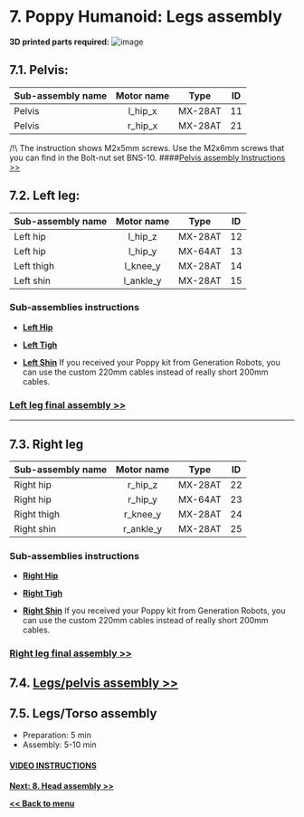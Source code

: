 # 7. Poppy Humanoid: Legs assembly

**3D printed parts required:**
![image](../img/parts_legs.JPG)

## 7.1. Pelvis:
| Sub-assembly name |  Motor name |   Type  | ID |
|-------------------|:-----------:|:-------:|:--:|
| Pelvis            |  l\_hip\_x  | MX-28AT | 11 |
| Pelvis            |  r\_hip\_x  | MX-28AT | 21 |


/!\ The instruction shows M2x5mm screws. Use the M2x6mm screws that you can find in the Bolt-nut set BNS-10.
####[Pelvis assembly Instructions >>](https://github.com/poppy-project/Poppy-lightweight-biped-legs/blob/master/doc/subassemblies/pelvis_assembly_instructions.md)

## 7.2. Left leg:

| Sub-assembly name |  Motor name |   Type  | ID |
|-------------------|:-----------:|:-------:|:--:|
| Left hip          |  l\_hip\_z  | MX-28AT | 12 |
| Left hip          |  l\_hip\_y  | MX-64AT | 13 |
| Left thigh        |  l\_knee\_y | MX-28AT | 14 |
| Left shin         | l\_ankle\_y | MX-28AT | 15 |

### Sub-assemblies instructions

- **[Left Hip](https://github.com/poppy-project/Poppy-lightweight-biped-legs/blob/master/doc/subassemblies/left_hip_assembly_instructions.md)**

-   **[Left Tigh](https://github.com/poppy-project/Poppy-lightweight-biped-legs/blob/master/doc/subassemblies/left_thigh_assembly_instructions.md)**

-   **[Left Shin](https://github.com/poppy-project/Poppy-lightweight-biped-legs/blob/master/doc/subassemblies/left_shin_assembly_instructions.md)**
If you received your Poppy kit from Generation Robots, you can use the custom 220mm cables instead of really short 200mm cables.

### [Left leg final assembly >>](https://github.com/poppy-project/Poppy-lightweight-biped-legs/blob/master/doc/subassemblies/left_leg_assembly_instructions.md)

<hr/>

## 7.3. Right leg

| Sub-assembly name |  Motor name |   Type  | ID |
|-------------------|:-----------:|:-------:|:--:|
| Right hip         |  r\_hip\_z  | MX-28AT | 22 |
| Right hip         |  r\_hip\_y  | MX-64AT | 23 |
| Right thigh       |  r\_knee\_y | MX-28AT | 24 |
| Right shin        | r\_ankle\_y | MX-28AT | 25 |


### Sub-assemblies instructions

-   **[Right Hip](https://github.com/poppy-project/Poppy-lightweight-biped-legs/blob/master/doc/subassemblies/right_hip_assembly_instructions.md)**

-   **[Right Tigh](https://github.com/poppy-project/Poppy-lightweight-biped-legs/blob/master/doc/subassemblies/right_thigh_assembly_instructions.md)**

-   **[Right Shin](https://github.com/poppy-project/Poppy-lightweight-biped-legs/blob/master/doc/subassemblies/right_shin_assembly_instructions.md)**
    If you received your Poppy kit from Generation Robots, you can use
    the custom 220mm cables instead of really short 200mm cables.

### [Right leg final assembly >>](https://github.com/poppy-project/Poppy-lightweight-biped-legs/blob/master/doc/subassemblies/right_leg_assembly_instructions.md)


## 7.4. [Legs/pelvis assembly >>](https://github.com/poppy-project/Poppy-lightweight-biped-legs/blob/master/doc/legs_assembly_instructions.md)


## 7.5. Legs/Torso assembly

- Preparation: 5 min
- Assembly: 5-10 min

#### [VIDEO INSTRUCTIONS](http://youtu.be/5i0xVlrJc-8)

[**Next: 8. Head assembly >>**](head_assembly.md)

[**<< Back to menu**](README.md)
